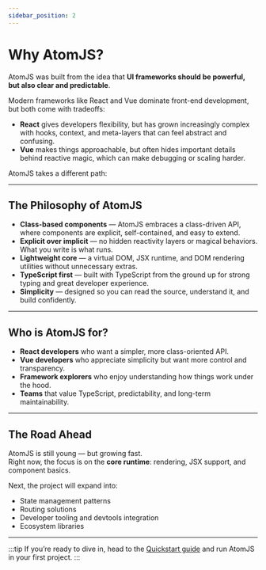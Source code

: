 ```yaml
---
sidebar_position: 2
---
```


# Why AtomJS?

AtomJS was built from the idea that **UI frameworks should be powerful, but also clear and predictable**.

Modern frameworks like React and Vue dominate front-end development, but both come with tradeoffs:

-   **React** gives developers flexibility, but has grown increasingly complex with hooks, context, and meta-layers that can feel abstract and confusing.
-   **Vue** makes things approachable, but often hides important details behind reactive magic, which can make debugging or scaling harder.

AtomJS takes a different path:

---

## The Philosophy of AtomJS

-   **Class-based components** — AtomJS embraces a class-driven API, where components are explicit, self-contained, and easy to extend.
-   **Explicit over implicit** — no hidden reactivity layers or magical behaviors. What you write is what runs.
-   **Lightweight core** — a virtual DOM, JSX runtime, and DOM rendering utilities without unnecessary extras.
-   **TypeScript first** — built with TypeScript from the ground up for strong typing and great developer experience.
-   **Simplicity** — designed so you can read the source, understand it, and build confidently.

---

## Who is AtomJS for?

-   **React developers** who want a simpler, more class-oriented API.
-   **Vue developers** who appreciate simplicity but want more control and transparency.
-   **Framework explorers** who enjoy understanding how things work under the hood.
-   **Teams** that value TypeScript, predictability, and long-term maintainability.

---

## The Road Ahead

AtomJS is still young — but growing fast.  
Right now, the focus is on the **core runtime**: rendering, JSX support, and component basics.

Next, the project will expand into:

-   State management patterns
-   Routing solutions
-   Developer tooling and devtools integration
-   Ecosystem libraries

---

:::tip
If you’re ready to dive in, head to the [Quickstart guide](./intro.md) and run AtomJS in your first project.
:::
